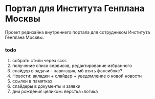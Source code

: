 # Портал для Института Генплана Москвы

Проект редизайна внутреннего портала для сотрудником Института Генплана Москвы.

### todo 

1) собрать стили через scss
2) получение списк сервисов, редактирование избранного
3) слайдер в задачи - навигация, мб взять фансибокс?
4) Новости: вкладки + слайдер + уведомление о новой новости
5) ссылки в памятках
6) слайдеры в документы и заявки
7) дни рождения целиком: верстка+логика